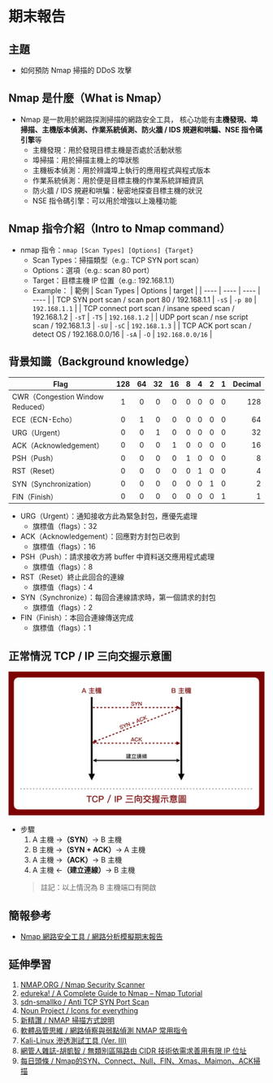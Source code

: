 # 期末報告
## 主題
- 如何預防 Nmap 掃描的 DDoS 攻擊

## Nmap 是什麼（What is Nmap）
- Nmap 是⼀款用於網路探測掃描的網路安全工具， 核心功能有**主機發現、埠掃描、主機版本偵測、作業系統偵測、防火牆 / IDS 規避和哄騙、NSE 指令碼引擎**等
    - 主機發現：用於發現目標主機是否處於活動狀態
    - 埠掃描：用於掃描主機上的埠狀態
    - 主機板本偵測：用於辨識埠上執行的應用程式與程式版本
    - 作業系統偵測：用於便是目標主機的作業系統詳細資訊
    - 防火牆 / IDS 規避和哄騙：秘密地探查目標主機的狀況
    - NSE 指令碼引擎：可以用於增強以上幾種功能

## Nmap 指令介紹（Intro to Nmap command）
- nmap 指令：`nmap [Scan Types] [Options] {Target}`
    - Scan Types：掃描類型（e.g.: TCP SYN port scan）
    - Options：選項（e.g.: scan 80 port）
    - Target：目標主機 IP 位置（e.g.: 192.168.1.1）
    - Example：
        | 範例 | Scan Types | Options | target |
        | ---- | ---- | ---- | ---- |
        | TCP SYN port scan / scan port 80 / 192.168.1.1 | `-sS` | `-p 80` | `192.168.1.1` |
        | TCP connect port scan / insane speed scan / 192.168.1.2 | `-sT` | `-T5` | `192.168.1.2` |
        | UDP port scan / nse script scan / 192.168.1.3 | `-sU` | `-sC` | `192.168.1.3` |
        | TCP ACK port scan / detect OS / 192.168.0.0/16 | `-sA` | `-O` | `192.168.0.0/16` | 


## 背景知識（Background knowledge）
| Flag | 128 | 64 | 32 | 16 | 8 | 4 | 2 | 1 | Decimal |
| ---- | :----: | :----: | :----: | :----: | :----: | :----: | :----: | :----: | ----: |
| CWR（Congestion Window Reduced） | 1 | 0 | 0 | 0 | 0 | 0 | 0 | 0 | 128 |
| ECE（ECN-Echo） | 0 | 1 | 0 | 0 | 0 | 0 | 0 | 0 | 64 |
| URG（Urgent） | 0 | 0 | 1 | 0 | 0 | 0 | 0 | 0 | 32 |
| ACK（Acknowledgement） | 0 | 0 | 0 | 1 | 0 | 0 | 0 | 0 | 16 |
| PSH（Push） | 0 | 0 | 0 | 0 | 1 | 0 | 0 | 0 | 8 |
| RST（Reset） | 0 | 0 | 0 | 0 | 0 | 1 | 0 | 0 | 4 |
| SYN（Synchronization） | 0 | 0 | 0 | 0 | 0 | 0 | 1 | 0 | 2 |
| FIN（Finish） | 0 | 0 | 0 | 0 | 0 | 0 | 0 | 1 | 1 |

- URG（Urgent）：通知接收方此為緊急封包，應優先處理
    - 旗標值（flags）：32
- ACK（Acknowledgement）：回應對方封包已收到
    - 旗標值（flags）：16
- PSH（Push）：請求接收方將 buffer 中資料送交應用程式處理
    - 旗標值（flags）：8
- RST（Reset）終止此回合的連線
    - 旗標值（flags）：4
- SYN（Synchronize）：每回合連線請求時，第一個請求的封包
    - 旗標值（flags）：2
- FIN（Finish）：本回合連線傳送完成
    - 旗標值（flags）：1

## 正常情況 TCP / IP 三向交握示意圖
![](https://github.com/ChiaYuSu/linux108b/blob/master/project/nmap_presentation_15.jpg)

- 步驟
    1. A 主機 ->**（SYN）**-> B 主機
    2. B 主機 ->**（SYN + ACK）**-> A 主機
    3. A 主機 ->**（ACK）**-> B 主機
    4. A 主機 <-**（建立連線）**-> B 主機
    > 註記：以上情況為 B 主機端口有開啟

## 簡報參考
- [Nmap 網路安全工具 / 網路分析模擬期末報告]()

## 延伸學習
1. [NMAP.ORG / Nmap Security Scanner](https://nmap.org/)
2. [ edureka! / A Complete Guide to Nmap – Nmap Tutorial](https://www.edureka.co/blog/nmap-tutorial/)
3. [sdn-smallko / Anti TCP SYN Port Scan](http://csie.nqu.edu.tw/smallko/sdn/anti_tcp_syn_port_scan.htm)
4. [Noun Project / Icons for everything](https://thenounproject.com/)
5. [新精讚 / NMAP 掃描⽅式說明](http://n.sfs.tw/content/index/10505)
6. [軟體品管思維 / 網路偵察與弱點偵測 NMAP 常⽤指令](https://www.qa-knowhow.com/?p=3717)
7. [Kali-Linux 滲透測試⼯具 (Ver. III)](https://www.books.com.tw/products/0010843942)
8. [網管⼈雜誌-胡凱智 / 無類別區隔路由 CIDR 技術依需求善用有限 IP 位址](https://www.netadmin.com.tw/netadmin/zh-tw/technology/0B9B631F987A45439061B6629F63DD07)
9. [每⽇頭條 / Nmap的SYN、Connect、Null、FIN、Xmas、Maimon、ACK掃描](https://kknews.cc/zh-tw/science/66grpqv.html)
